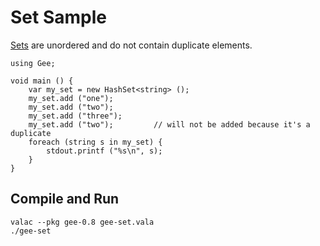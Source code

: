 # Set Sample

[Sets](https://valadoc.org/gee-0.8/Gee.HashSet.html) are unordered and
do not contain duplicate elements.

```vala
using Gee;

void main () {
    var my_set = new HashSet<string> ();
    my_set.add ("one");
    my_set.add ("two");
    my_set.add ("three");
    my_set.add ("two");         // will not be added because it's a duplicate
    foreach (string s in my_set) {
        stdout.printf ("%s\n", s);
    }
}
```

## Compile and Run

```shell
valac --pkg gee-0.8 gee-set.vala
./gee-set
```
